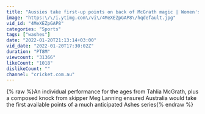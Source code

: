```yaml
---
title: "Aussies take first-up points on back of McGrath magic | Women's Ashes 2021-22"
image: "https:\/\/i.ytimg.com\/vi\/4MeXEZpGAP8\/hqdefault.jpg"
vid_id: "4MeXEZpGAP8"
categories: "Sports"
tags: ["washes"]
date: "2022-01-20T21:13:14+03:00"
vid_date: "2022-01-20T17:30:02Z"
duration: "PT8M"
viewcount: "31366"
likeCount: "1018"
dislikeCount: ""
channel: "cricket.com.au"
---
```

{% raw %}An individual performance for the ages from Tahlia McGrath, plus a composed knock from skipper Meg Lanning ensured Australia would take the first available points of a much anticipated Ashes series{% endraw %}
